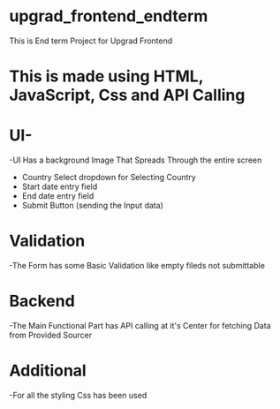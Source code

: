 # upgrad_frontend_endterm
This is End term Project for Upgrad Frontend
# This is made using HTML, JavaScript, Css and API Calling

# UI- 
-UI Has a background Image That Spreads Through the  entire screen 
- Country Select dropdown for Selecting Country
- Start date entry field
- End date entry field 
- Submit Button (sending the Input data)
 
 # Validation
 -The Form has some Basic Validation like empty fileds not submittable 
 
 # Backend 
-The Main Functional Part has API calling at it's Center for fetching Data from Provided Sourcer


# Additional 
-For all the styling Css has been used
